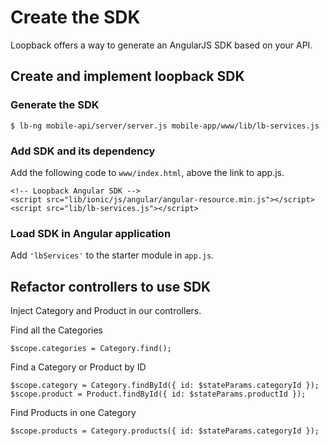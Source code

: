 # Create the SDK

Loopback offers a way to generate an AngularJS SDK based on your API.

## Create and implement loopback SDK

### Generate the SDK

    $ lb-ng mobile-api/server/server.js mobile-app/www/lib/lb-services.js

### Add SDK and its dependency

Add the following code to `www/index.html`, above the link to app.js.

    <!-- Loopback Angular SDK -->
    <script src="lib/ionic/js/angular/angular-resource.min.js"></script>
    <script src="lib/lb-services.js"></script>

### Load SDK in Angular application

Add `'lbServices'` to the starter module in `app.js`.  


## Refactor controllers to use SDK

Inject Category and Product in our controllers.

Find all the Categories

    $scope.categories = Category.find();

Find a Category or Product by ID

    $scope.category = Category.findById({ id: $stateParams.categoryId });
    $scope.product = Product.findById({ id: $stateParams.productId });

Find Products in one Category

    $scope.products = Category.products({ id: $stateParams.categoryId });
